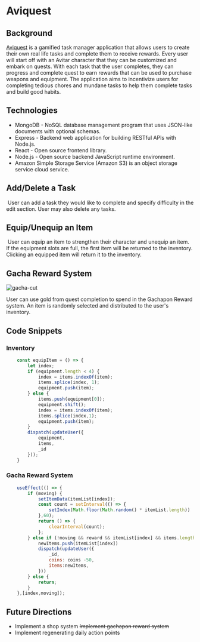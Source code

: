 # Aviquest

## Background
<a href='https://aviquest.herokuapp.com' alt=''>Aviquest</a> is a gamified task manager application that allows users to create their own real life tasks and complete them to receive rewards. Every user will start off with an Avitar character that they can be customized and embark on quests. With each task that the user completes, they can progress and complete quest to earn rewards that can be used to purchase weapons and equipment. The application aims to incentivize users for completing tedious chores and mundane tasks to help them complete tasks and build good habits.

## Technologies

- MongoDB - NoSQL database management program that uses JSON-like documents with optional schemas.
- Express - Backend web application for building RESTful APIs with Node.js.
- React - Open source frontend library.
- Node.js - Open source backend JavaScript runtime environment.
- Amazon Simple Storage Service (Amazon S3) is an object storage service cloud service.

## Add/Delete a Task
<img src="https://github.com/whilekofman/aviquest/blob/main/frontend/src/assets/images/add_delete_task.gif" alt="" />
User can add a task they would like to complete and specify difficulty in the edit section.  User may also delete any tasks. 

## Equip/Unequip an Item
<img src="https://github.com/whilekofman/aviquest/blob/main/frontend/src/assets/images/equiping.gif" alt="" />
User can equip an item to strengthen their character and unequip an item.  If the equipment slots are full, the first item will be returned to the inventory. Clicking an equipped item will return it to the inventory.

## Gacha Reward System
![gacha-cut](https://user-images.githubusercontent.com/103459101/213251621-6b037283-0584-491c-9ac2-cdbbeff833d0.gif)

User can use gold from quest completion to spend in the Gachapon Reward system. An item is randomly selected and distributed to the user's inventory.

## Code Snippets

### Inventory
```javascript
    const equipItem = () => {
        let index;
        if (equipment.length < 4) {
            index = items.indexOf(item);
            items.splice(index, 1);
            equipment.push(item);
        } else {
            items.push(equipment[0]);
            equipment.shift();
            index = items.indexOf(item);
            items.splice(index,1);
            equipment.push(item);
        }
        dispatch(updateUser({
            equipment,
            items,
            _id
        }));
    }
```

### Gacha Reward System
```javascript
    useEffect(() => {
        if (moving) {
            setItemData(itemList[index]);
            const count = setInterval(() => {
                setIndex(Math.floor(Math.random() * itemList.length))
            },60);
            return () => {
                clearInterval(count);
            };
        } else if (!moving && reward && itemList[index] && items.length < 24){
            newItems.push(itemList[index])
            dispatch(updateUser({
                _id,
                coins: coins -50,
                items:newItems,
            }))
        } else {
            return;
        }
    },[index,moving]);
```

## Future Directions
- Implement a shop system
~~Implement gachapon reward system~~
- Implement regenerating daily action points
